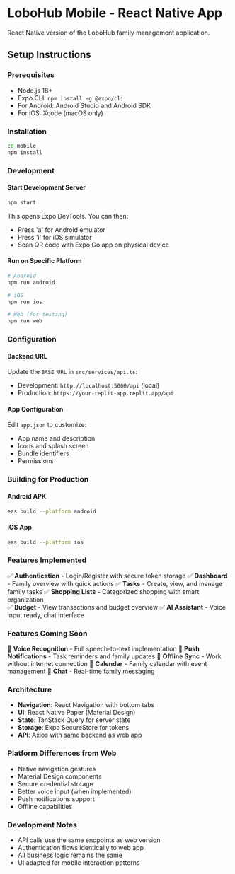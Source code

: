 # LoboHub Mobile - React Native App

React Native version of the LoboHub family management application.

## Setup Instructions

### Prerequisites
- Node.js 18+ 
- Expo CLI: `npm install -g @expo/cli`
- For Android: Android Studio and Android SDK
- For iOS: Xcode (macOS only)

### Installation
```bash
cd mobile
npm install
```

### Development

#### Start Development Server
```bash
npm start
```

This opens Expo DevTools. You can then:
- Press 'a' for Android emulator
- Press 'i' for iOS simulator  
- Scan QR code with Expo Go app on physical device

#### Run on Specific Platform
```bash
# Android
npm run android

# iOS  
npm run ios

# Web (for testing)
npm run web
```

### Configuration

#### Backend URL
Update the `BASE_URL` in `src/services/api.ts`:
- Development: `http://localhost:5000/api` (local)
- Production: `https://your-replit-app.replit.app/api`

#### App Configuration
Edit `app.json` to customize:
- App name and description
- Icons and splash screen
- Bundle identifiers
- Permissions

### Building for Production

#### Android APK
```bash
eas build --platform android
```

#### iOS App
```bash
eas build --platform ios
```

### Features Implemented

✅ **Authentication** - Login/Register with secure token storage
✅ **Dashboard** - Family overview with quick actions
✅ **Tasks** - Create, view, and manage family tasks
✅ **Shopping Lists** - Categorized shopping with smart organization  
✅ **Budget** - View transactions and budget overview
✅ **AI Assistant** - Voice input ready, chat interface

### Features Coming Soon

🔄 **Voice Recognition** - Full speech-to-text implementation
🔄 **Push Notifications** - Task reminders and family updates
🔄 **Offline Sync** - Work without internet connection
🔄 **Calendar** - Family calendar with event management
🔄 **Chat** - Real-time family messaging

### Architecture

- **Navigation**: React Navigation with bottom tabs
- **UI**: React Native Paper (Material Design)
- **State**: TanStack Query for server state
- **Storage**: Expo SecureStore for tokens
- **API**: Axios with same backend as web app

### Platform Differences from Web

- Native navigation gestures
- Material Design components
- Secure credential storage
- Better voice input (when implemented)
- Push notifications support
- Offline capabilities

### Development Notes

- API calls use the same endpoints as web version
- Authentication flows identically to web app
- All business logic remains the same
- UI adapted for mobile interaction patterns